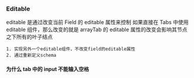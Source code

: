 ### Editable

editable 是通过改变当前 Field 的 editable 属性来控制
如果直接在 Tabs 中使用 editable 组件，那么改变的就是 arrayTab 的 editable 属性的改变会影响其节点之下所有的叶子结点

    1. 实现另外一个editable组件，不改变field的editable属性
    2. 通过重新定义schema

#### 为什么 tab 中的 input 不能输入空格
